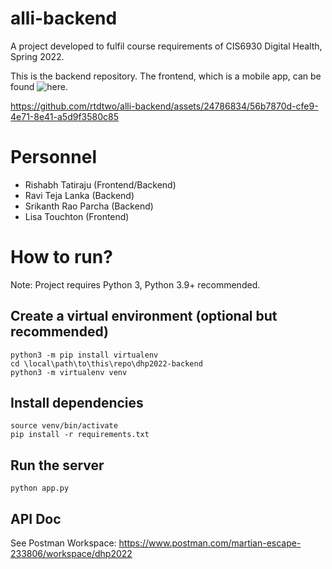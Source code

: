 # alli-backend
A project developed to fulfil course requirements of CIS6930 Digital Health, Spring 2022.

This is the backend repository. The frontend, which is a mobile app, can be found ![here](https://github.com/rtdtwo/dhp2022-app).

https://github.com/rtdtwo/alli-backend/assets/24786834/56b7870d-cfe9-4e71-8e41-a5d9f3580c85

# Personnel
- Rishabh Tatiraju (Frontend/Backend)
- Ravi Teja Lanka (Backend)
- Srikanth Rao Parcha (Backend)
- Lisa Touchton (Frontend)

# How to run?
Note: Project requires Python 3, Python 3.9+ recommended.

## Create a virtual environment (optional but recommended)
```
python3 -m pip install virtualenv
cd \local\path\to\this\repo\dhp2022-backend
python3 -m virtualenv venv
```

## Install dependencies
```
source venv/bin/activate
pip install -r requirements.txt
```

## Run the server
```
python app.py
```

## API Doc
See Postman Workspace:
https://www.postman.com/martian-escape-233806/workspace/dhp2022
